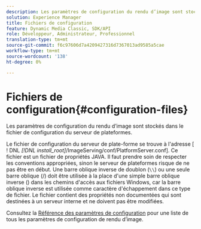 ```yaml
---
description: Les paramètres de configuration du rendu d’image sont stockés dans le fichier de configuration du serveur de plateformes.
solution: Experience Manager
title: Fichiers de configuration
feature: Dynamic Media Classic, SDK/API
role: Développeur, Administrateur, Professionnel
translation-type: tm+mt
source-git-commit: f6c97606d7a4209427316d7367013ad9585a5cae
workflow-type: tm+mt
source-wordcount: '138'
ht-degree: 0%

---
```



# Fichiers de configuration{#configuration-files}

Les paramètres de configuration du rendu d’image sont stockés dans le fichier de configuration du serveur de plateformes.

Le fichier de configuration du serveur de plate-forme se trouve à l&#39;adresse [ ! DNL *[!DNL install_root]*/ImageServing/conf/PlatformServer.conf]. Ce fichier est un fichier de propriétés JAVA. Il faut prendre soin de respecter les conventions appropriées, sinon le serveur de plateformes risque de ne pas être en début. Une barre oblique inverse de doublon (`\\`) ou une seule barre oblique (/) doit être utilisée à la place d&#39;une simple barre oblique inverse (\) dans les chemins d&#39;accès aux fichiers Windows, car la barre oblique inverse est utilisée comme caractère d&#39;échappement dans ce type de fichier. Le fichier contient des propriétés non documentées qui sont destinées à un serveur interne et ne doivent pas être modifiées.

Consultez la [Référence des paramètres de configuration](../../../../../ir-api/server-admin/image-rendering-api-ref/c-ir-server-administration/c-ir-configuration-settings-reference/c-ir-configuration-settings-reference.md#concept-6947a512d4c94e9fb8a71b80243fee81) pour une liste de tous les paramètres de configuration de rendu d’image.

